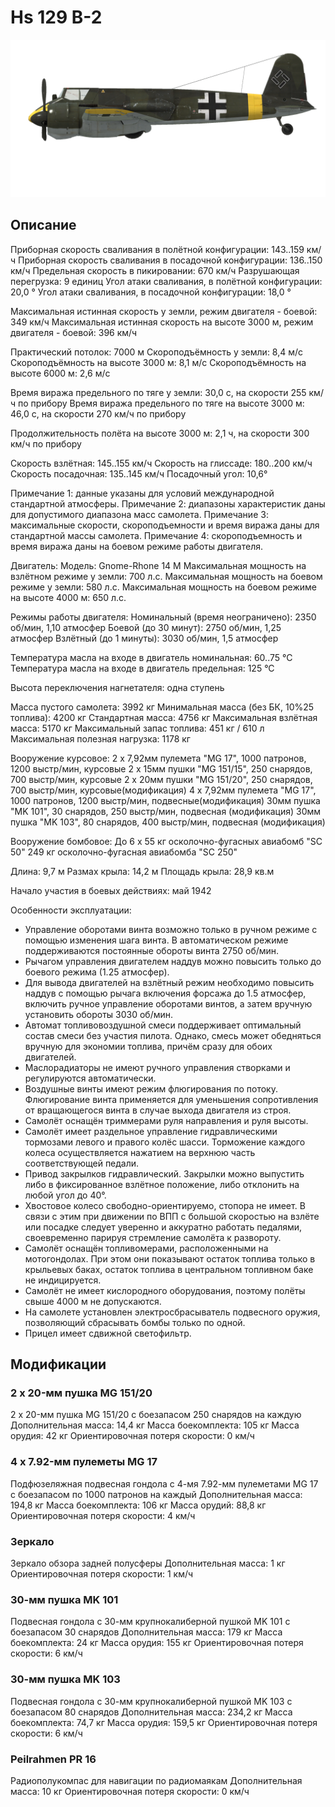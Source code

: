 # Hs 129 B-2

![hs129b2](../images/hs129b2.png)

## Описание

Приборная скорость сваливания в полётной конфигурации: 143..159 км/ч
Приборная скорость сваливания в посадочной конфигурации: 136..150 км/ч
Предельная скорость в пикировании: 670 км/ч
Разрушающая перегрузка: 9 единиц
Угол атаки сваливания, в полётной конфигурации: 20,0 °
Угол атаки сваливания, в посадочной конфигурации: 18,0 °

Максимальная истинная скорость у земли, режим двигателя - боевой: 349 км/ч
Максимальная истинная скорость на высоте 3000 м, режим двигателя - боевой: 396 км/ч

Практический потолок: 7000 м
Скороподъёмность у земли: 8,4 м/с
Скороподъёмность на высоте 3000 м: 8,1 м/с
Скороподъёмность на высоте 6000 м: 2,6 м/с

Время виража предельного по тяге у земли: 30,0 с, на скорости 255 км/ч по прибору
Время виража предельного по тяге на высоте 3000 м: 46,0 с, на скорости 270 км/ч по прибору

Продолжительность полёта на высоте 3000 м: 2,1 ч, на скорости 300 км/ч по прибору

Скорость взлётная: 145..155 км/ч
Скорость на глиссаде: 180..200 км/ч
Скорость посадочная: 135..145 км/ч
Посадочный угол: 10,6°

Примечание 1: данные указаны для условий международной стандартной атмосферы.
Примечание 2: диапазоны характеристик даны для допустимого диапазона масс самолета.
Примечание 3: максимальные скорости, скороподъемности и время виража даны для стандартной массы самолета.
Примечание 4: скороподъемность и время виража даны на боевом режиме работы двигателя.

Двигатель:
Модель: Gnome-Rhone 14 M
Максимальная мощность на взлётном режиме у земли: 700 л.с.
Максимальная мощность на боевом режиме у земли: 580 л.с.
Максимальная мощность на боевом режиме на высоте 4000 м: 650 л.с.

Режимы работы двигателя:
Номинальный (время неограничено): 2350 об/мин, 1,10 атмосфер
Боевой (до 30 минут): 2750 об/мин, 1,25 атмосфер
Взлётный (до 1 минуты): 3030 об/мин, 1,5 атмосфер

Температура масла на входе в двигатель номинальная: 60..75 °С
Температура масла на входе в двигатель предельная: 125 °С

Высота переключения нагнетателя: одна ступень

Масса пустого самолета: 3992 кг
Минимальная масса (без БК, 10%25 топлива): 4200 кг
Стандартная масса: 4756 кг
Максимальная взлётная масса: 5170 кг
Максимальный запас топлива: 451 кг / 610 л
Максимальная полезная нагрузка: 1178 кг

Вооружение курсовое:
2 x 7,92мм пулемета "MG 17", 1000 патронов, 1200 выстр/мин, курсовые
2 x 15мм пушки "MG 151/15", 250 снарядов, 700 выстр/мин, курсовые
2 x 20мм пушки "MG 151/20", 250 снарядов, 700 выстр/мин, курсовые(модификация)
4 x 7,92мм пулемета "MG 17", 1000 патронов, 1200 выстр/мин, подвесные(модификация)
30мм пушка "MK 101", 30 снарядов, 250 выстр/мин, подвесная (модификация)
30мм пушка "MK 103", 80 снарядов, 400 выстр/мин, подвесная (модификация)

Вооружение бомбовое:
До 6 x 55 кг осколочно-фугасных авиабомб "SC 50"
249 кг осколочно-фугасная авиабомба "SC 250"

Длина: 9,7 м
Размах крыла: 14,2 м
Площадь крыла: 28,9 кв.м

Начало участия в боевых действиях: май 1942

Особенности эксплуатации:
- Управление оборотами винта возможно только в ручном режиме с помощью изменения шага винта. В автоматическом режиме поддерживаются постоянные обороты винта 2750 об/мин.
- Рычагом управления двигателем наддув можно повысить только до боевого режима (1.25 атмосфер).
- Для вывода двигателей на взлётный режим необходимо повысить наддув с помощью рычага включения форсажа до 1.5 атмосфер, включить ручное управление оборотами винтов, а затем вручную установить обороты 3030 об/мин.
- Автомат топливовоздушной смеси поддерживает оптимальный состав смеси без участия пилота. Однако, смесь может обедняться вручную для экономии топлива, причём сразу для обоих двигателей. 
- Маслорадиаторы не имеют ручного управления створками и регулируются автоматически.
- Воздушные винты имеют режим флюгирования по потоку. Флюгирование винта применяется для уменьшения сопротивления от вращающегося винта в случае выхода двигателя из строя.
- Самолёт оснащён триммерами руля направления и руля высоты.
- Самолёт имеет раздельное управление гидравлическими тормозами левого и правого колёс шасси. Торможение каждого колеса осуществляется нажатием на верхнюю часть соответствующей педали.
- Привод закрылков гидравлический. Закрылки можно выпустить либо в фиксированное взлётное положение, либо отклонить на любой угол до 40°.
- Хвостовое колесо свободно-ориентируемо, стопора не имеет. В связи с этим при движении по ВПП с большой скоростью на взлёте или посадке следует уверенно и аккуратно работать педалями, своевременно парируя стремление самолёта к развороту.
- Самолёт оснащён топливомерами, расположенными на мотогондолах. При этом они показывают остаток топлива только в крыльевых баках, остаток топлива в центральном топливном баке не индицируется.
- Самолёт не имеет кислородного оборудования, поэтому полёты свыше 4000 м не допускаются.
- На самолете установлен электросбрасыватель подвесного оружия, позволяющий сбрасывать бомбы только по одной.
- Прицел имеет сдвижной светофильтр.


## Модификации


### 2 x 20-мм пушка MG 151/20

2 x 20-мм пушка MG 151/20 с боезапасом 250 снарядов на каждую
Дополнительная масса: 14,4 кг
Масса боекомплекта: 105 кг
Масса орудия: 42 кг
Ориентировочная потеря скорости: 0 км/ч

### 4 x 7.92-мм пулеметы MG 17

Подфюзеляжная подвесная гондола с 4-мя 7.92-мм пулеметами MG 17 с боезапасом по 1000 патронов на каждый
Дополнительная масса: 194,8 кг
Масса боекомплекта: 106 кг
Масса орудий: 88,8 кг
Ориентировочная потеря скорости: 4 км/ч﻿

### Зеркало

Зеркало обзора задней полусферы
Дополнительная масса: 1 кг
Ориентировочная потеря скорости: 1 км/ч

### 30-мм пушка MK 101

Подвесная гондола с 30-мм крупнокалиберной пушкой MK 101 с боезапасом 30 снарядов
Дополнительная масса: 179 кг
Масса боекомплекта: 24 кг
Масса орудия: 155 кг
Ориентировочная потеря скорости: 6 км/ч

### 30-мм пушка MK 103

Подвесная гондола с 30-мм крупнокалиберной пушкой MK 103 с боезапасом 80 снарядов
Дополнительная масса: 234,2 кг
Масса боекомплекта: 74,7 кг
Масса орудия: 159,5 кг
Ориентировочная потеря скорости: 6 км/ч﻿

### Peilrahmen PR 16

Радиополукомпас для навигации по радиомаякам
Дополнительная масса: 10 кг
Ориентировочная потеря скорости: 0 км/ч